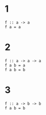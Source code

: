 # 1
```
f :: a -> a
f a = a
```

# 2
```
f :: a -> a -> a
f a b = a
f a b = b
```

# 3
```
f :: a -> b -> b
f a b = b
```
